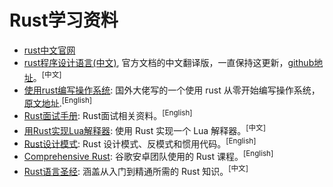 # Rust学习资料

- [rust中文官网](http://www-staging.rust-lang.org/zh-CN/)
- [rust程序设计语言(中文)](https://kaisery.github.io/trpl-zh-cn/), 官方文档的中文翻译版，一直保持这更新，[github地址](https://github.com/KaiserY/trpl-zh-cn)。<sup>[中文]</sup>
- [使用rust编写操作系统](https://github.com/rustcc/writing-an-os-in-rust): 国外大佬写的一个使用 rust 从零开始编写操作系统，[原文地址](https://os.phil-opp.com/).<sup>[English]</sup>
- [Rust面试手册](https://github.com/imhq/rust-interview-handbook): Rust面试相关资料。<sup>[English]</sup>
- [用Rust实现Lua解释器](https://github.com/WuBingzheng/build-lua-in-rust): 使用 Rust 实现一个 Lua 解释器。<sup>[中文]</sup>
- [Rust设计模式](https://github.com/rust-unofficial/patterns): Rust 设计模式、反模式和惯用代码。<sup>[English]</sup>
- [Comprehensive Rust](https://github.com/google/comprehensive-rust): 谷歌安卓团队使用的 Rust 课程。<sup>[English]</sup>
- [Rust语言圣经](https://github.com/sunface/rust-course): 涵盖从入门到精通所需的 Rust 知识。<sup>[中文]</sup>
